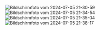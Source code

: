 ![Bildschirmfoto vom 2024-07-05 21-30-59](https://github.com/OlgaTymofieieva/Food-Olha-Tymofieieva/assets/163136547/6263805a-3a8b-4289-8128-20dc7c48b78e)
![Bildschirmfoto vom 2024-07-05 21-34-54](https://github.com/OlgaTymofieieva/Food-Olha-Tymofieieva/assets/163136547/a4ce2175-c302-4336-8402-e388bd7faa7d)
![Bildschirmfoto vom 2024-07-05 21-35-04](https://github.com/OlgaTymofieieva/Food-Olha-Tymofieieva/assets/163136547/474bda1f-6dc6-4b32-9bf4-2e8c1bae796d)
![Bildschirmfoto vom 2024-07-05 21-38-17](https://github.com/OlgaTymofieieva/Food-Olha-Tymofieieva/assets/163136547/a7a5df04-b16d-42df-9206-47f08945d7a0)



